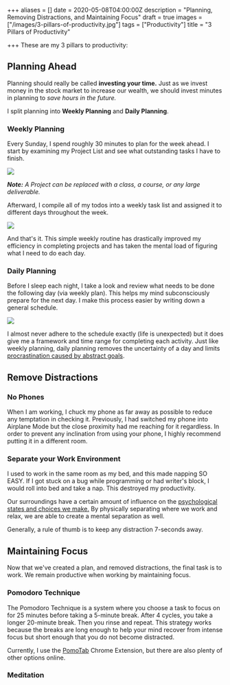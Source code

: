 +++
aliases = []
date = 2020-05-08T04:00:00Z
description = "Planning, Removing Distractions, and Maintaining Focus"
draft = true
images = ["/images/3-pillars-of-productivity.jpg"]
tags = ["Productivity"]
title = "3 Pillars of Productivity"

+++
These are my 3 pillars to productivity:

## Planning Ahead

Planning should really be called **investing your time.** Just as we invest money in the stock market to increase our wealth, we should invest minutes in planning to _save hours in the future._

I split planning into **Weekly Planning** and **Daily Planning**.

### Weekly Planning

Every Sunday, I spend roughly 30 minutes to plan for the week ahead. I start by examining my Project List and see what outstanding tasks I have to finish.

![](https://firebasestorage.googleapis.com/v0/b/firescript-577a2.appspot.com/o/imgs%2Fapp%2Fandyjgao%2FGr23n_h1sA.png?alt=media&token=c5eae831-bdb9-4d48-8946-6c23d6b7aecb)

**_Note:_** _A Project can be replaced with a class, a course, or any large deliverable._

Afterward, I compile all of my todos into a weekly task list and assigned it to different days throughout the week.

![](https://firebasestorage.googleapis.com/v0/b/firescript-577a2.appspot.com/o/imgs%2Fapp%2Fandyjgao%2FzVa8Q9JqV6.png?alt=media&token=4d9f5db6-8865-4740-86f9-330c383b12f2)

And that's it. This simple weekly routine has drastically improved my efficiency in completing projects and has taken the mental load of figuring what I need to do each day.

### Daily Planning

Before I sleep each night, I take a look and review what needs to be done the following day (via weekly plan). This helps my mind subconsciously prepare for the next day. I make this process easier by writing down a general schedule.

![](https://firebasestorage.googleapis.com/v0/b/firescript-577a2.appspot.com/o/imgs%2Fapp%2Fandyjgao%2FQ3mr0I3xO2.png?alt=media&token=265cb471-e11b-4980-80f7-144a6c809079)

I almost never adhere to the schedule exactly (life is unexpected) but it does give me a framework and time range for completing each activity. Just like weekly planning, daily planning removes the uncertainty of a day and limits [procrastination caused by abstract goals](https://www.spring.org.uk/2009/01/how-to-avoid-procrastination-think.php).

## Remove Distractions

### No Phones

When I am working, I chuck my phone as far away as possible to reduce any temptation in checking it. Previously, I had switched my phone into Airplane Mode but the close proximity had me reaching for it regardless. In order to prevent any inclination from using your phone, I highly recommend putting it in a different room.

### Separate your Work Environment

I used to work in the same room as my bed, and this made napping SO EASY. If I got stuck on a bug while programming or had writer's block, I would roll into bed and take a nap. This destroyed my productivity.

Our surroundings have a certain amount of influence on the [psychological states and choices we make.](http://healthysleep.med.harvard.edu/healthy/getting/overcoming/tips) By physically separating where we work and relax, we are able to create a mental separation as well.

Generally, a rule of thumb is to keep any distraction 7-seconds away.

## Maintaining Focus

Now that we've created a plan, and removed distractions, the final task is to work. We remain productive when working by maintaining focus.

### Pomodoro Technique

The Pomodoro Technique is a system where you choose a task to focus on for 25 minutes before taking a 5-minute break. After 4 cycles, you take a longer 20-minute break. Then you rinse and repeat. This strategy works because the breaks are long enough to help your mind recover from intense focus but short enough that you do not become distracted.

Currently, I use the [PomoTab](https://www.andyjgao.com/projects/pomotab/) Chrome Extension, but there are also plenty of other options online.

### Meditation